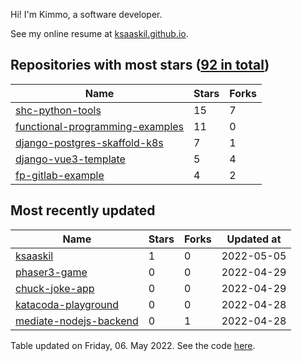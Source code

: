 Hi! I'm Kimmo, a software developer.

See my online resume at [ksaaskil.github.io](https://ksaaskil.github.io).

<!-- repositories starts -->

## Repositories with most stars ([92 in total](https://github.com/ksaaskil?tab=repositories))
| Name        | Stars           | Forks  |
| ------------- |-------------| -----|
|[shc-python-tools](https://github.com/ksaaskil/shc-python-tools)|15|7
|[functional-programming-examples](https://github.com/ksaaskil/functional-programming-examples)|11|0
|[django-postgres-skaffold-k8s](https://github.com/ksaaskil/django-postgres-skaffold-k8s)|7|1
|[django-vue3-template](https://github.com/ksaaskil/django-vue3-template)|5|4
|[fp-gitlab-example](https://github.com/ksaaskil/fp-gitlab-example)|4|2

<!-- repositories ends -->
<!-- recent_repositories starts -->

## Most recently updated
| Name        | Stars           | Forks  | Updated at
| ------------- |-------------| -----|-----|
|[ksaaskil](https://github.com/ksaaskil/ksaaskil)|1|0|2022-05-05
|[phaser3-game](https://github.com/ksaaskil/phaser3-game)|0|0|2022-04-29
|[chuck-joke-app](https://github.com/ksaaskil/chuck-joke-app)|0|0|2022-04-29
|[katacoda-playground](https://github.com/ksaaskil/katacoda-playground)|0|0|2022-04-28
|[mediate-nodejs-backend](https://github.com/ksaaskil/mediate-nodejs-backend)|0|1|2022-04-28

<!-- recent_repositories ends -->
<!-- updated_at starts -->
Table updated on Friday, 06. May 2022. See the code [here](https://github.com/ksaaskil/ksaaskil).
<!-- updated_at ends -->
